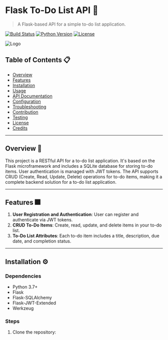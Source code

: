 # Flask To-Do List API 📝
> A Flask-based API for a simple to-do list application.

[![Build Status](https://img.shields.io/badge/build-passing-brightgreen)](https://shields.io/)
[![Python Version](https://img.shields.io/badge/python-3.7-blue)](https://shields.io/)
[![License](https://img.shields.io/badge/license-MIT-green)](LICENSE)

![Logo](PROJECT-LOGO-PLACEHOLDER)

## Table of Contents 📋
- [Overview](#overview-)
- [Features](#features-)
- [Installation](#installation-)
- [Usage](#usage-)
- [API Documentation](#api-documentation-)
- [Configuration](#configuration-)
- [Troubleshooting](#troubleshooting-)
- [Contribution](#contribution-)
- [Testing](#testing-)
- [License](#license-)
- [Credits](#credits-)

---

## Overview 🚀
This project is a RESTful API for a to-do list application. It's based on the Flask microframework and includes a SQLite database for storing to-do items. User authentication is managed with JWT tokens. The API supports CRUD (Create, Read, Update, Delete) operations for to-do items, making it a complete backend solution for a to-do list application.

---

## Features 🎆
1. **User Registration and Authentication**: User can register and authenticate via JWT tokens.
2. **CRUD To-Do Items**: Create, read, update, and delete items in your to-do list.
3. **To-Do List Attributes**: Each to-do item includes a title, description, due date, and completion status.

---

## Installation ⚙️
### Dependencies
- Python 3.7+
- Flask
- Flask-SQLAlchemy
- Flask-JWT-Extended
- Werkzeug

### Steps
1. Clone the repository: